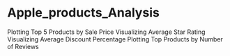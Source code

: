 # Apple_products_Analysis
Plotting Top 5 Products by Sale Price Visualizing Average Star Rating Visualizing Average Discount Percentage Plotting Top Products by Number of Reviews
